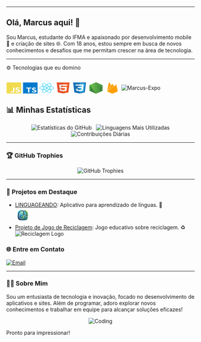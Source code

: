 
---

## Olá, Marcus aqui! 👋

Sou Marcus, estudante do IFMA e apaixonado por desenvolvimento mobile 📱 e criação de sites 🌐. Com 18 anos, estou sempre em busca de novos conhecimentos e desafios que me permitam crescer na área de tecnologia.

---

⚙️ Tecnologias que eu domino
<div style="display: inline_block"><br> <img align="center" alt="Marcus-Js" height="30" width="40" src="https://raw.githubusercontent.com/devicons/devicon/master/icons/javascript/javascript-plain.svg"> <img align="center" alt="Marcus-Ts" height="30" width="40" src="https://raw.githubusercontent.com/devicons/devicon/master/icons/typescript/typescript-plain.svg"> <img align="center" alt="Marcus-React" height="30" width="40" src="https://raw.githubusercontent.com/devicons/devicon/master/icons/react/react-original.svg"> <img align="center" alt="Marcus-HTML" height="30" width="40" src="https://raw.githubusercontent.com/devicons/devicon/master/icons/html5/html5-original.svg"> <img align="center" alt="Marcus-CSS" height="30" width="40" src="https://raw.githubusercontent.com/devicons/devicon/master/icons/css3/css3-original.svg"> <img align="center" alt="Marcus-Node" height="30" width="40" src="https://raw.githubusercontent.com/devicons/devicon/master/icons/nodejs/nodejs-original.svg"> <img align="center" alt="Marcus-Firebase" height="30" width="40" src="https://raw.githubusercontent.com/devicons/devicon/master/icons/firebase/firebase-plain.svg"> <img align="center" alt="Marcus-Expo" height="30" width="40" src="https://avatars.githubusercontent.com/u/12504344?s=200&v=4"> </div>


## 📊 Minhas Estatísticas
<div align="center">
  <img src="https://github-readme-stats.vercel.app/api?username=MarcusStudios&show_icons=true&theme=graywhite" width="400px" alt="Estatísticas do GitHub">&nbsp;&nbsp;
  <img src="https://github-readme-stats.vercel.app/api/top-langs/?username=MarcusStudios&layout=compact&theme=graywhite" width="335px" alt="Linguagens Mais Utilizadas">
</div>

<div align="center">
  <img src="https://github-readme-streak-stats.herokuapp.com/?user=MarcusStudios&theme=graywhite" width="400px" alt="Contribuições Diárias">
</div>


---

### 🏆 GitHub Trophies
<div align="center">
  <img src="https://github-profile-trophy.vercel.app/?username=MarcusStudios&theme=graywhite&no-frame=true&column=4" alt="GitHub Trophies">
</div>


---

### 📌 Projetos em Destaque
- [LINGUAGEANDO](https://github.com/MarcusStudios/linguageando): Aplicativo para aprendizado de línguas. 🌟  
  <img src="https://github.com/MarcusStudios/Linguageando/blob/main/src/assets/logo.png?raw=true" width="40" height="40" alt="LINGUAGEANDO Logo"/>  
- [Projeto de Jogo de Reciclagem](https://github.com/MarcusStudios/reciclagem-jogo): Jogo educativo sobre reciclagem. ♻️  
  <img src="https://thumbs.dreamstime.com/b/ecology-logo-environmental-label-green-leaves-tree-drop-water-37248254.jpg" width="40" height="40" alt="Reciclagem Logo"/>

### 🌐 Entre em Contato
[![Email](https://img.shields.io/badge/-Email-red?style=flat-square&logo=gmail&logoColor=white)](mailto:marcuseduardo846@gmail.com)

---

### 👨‍💻 Sobre Mim
Sou um entusiasta de tecnologia e inovação, focado no desenvolvimento de aplicativos e sites. Além de programar, adoro explorar novos conhecimentos e trabalhar em equipe para alcançar soluções eficazes!

<div align="center">
  <img src="https://media.giphy.com/media/qgQUggAC3Pfv687qPC/giphy.gif" width="400px" alt="Coding">
</div>


Pronto para impressionar!
